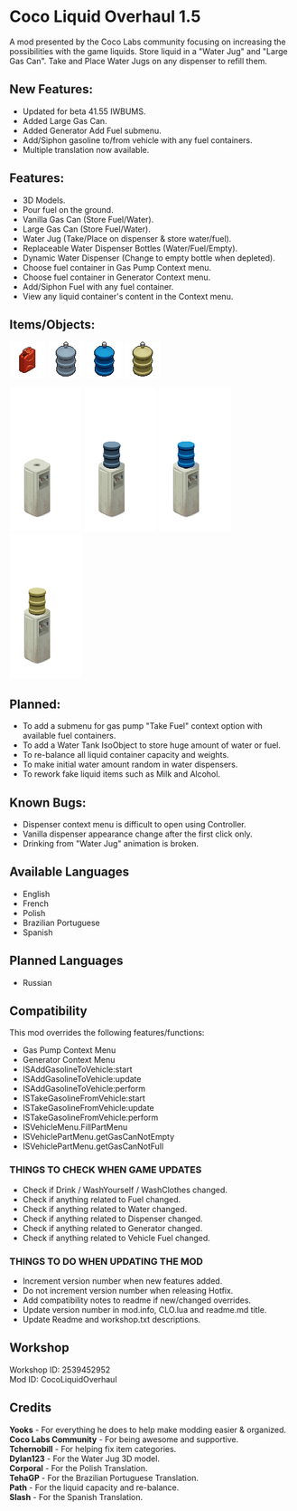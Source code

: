 # Coco Liquid Overhaul 1.5
A mod presented by the Coco Labs community focusing on increasing the possibilities with the game liquids. Store liquid in a "Water Jug" and "Large Gas Can". Take and Place Water Jugs on any dispenser to refill them.
  
## New Features:
- Updated for beta 41.55 IWBUMS.  
- Added Large Gas Can.  
- Added Generator Add Fuel submenu.  
- Add/Siphon gasoline to/from vehicle with any fuel containers.  
- Multiple translation now available.  
  
## Features:
- 3D Models.  
- Pour fuel on the ground.  
- Vanilla Gas Can (Store Fuel/Water).  
- Large Gas Can (Store Fuel/Water).  
- Water Jug (Take/Place on dispenser & store water/fuel).  
- Replaceable Water Dispenser Bottles (Water/Fuel/Empty).  
- Dynamic Water Dispenser (Change to empty bottle when depleted).  
- Choose fuel container in Gas Pump Context menu.  
- Choose fuel container in Generator Context menu.  
- Add/Siphon Fuel with any fuel container.  
- View any liquid container's content in the Context menu.  

## Items/Objects:
![Large Gas Can](https://github.com/cocolabs/pz-liquid-overhaul/blob/master/media/textures/Item_Coco_LargePetrolCan.png?raw=true)
![Empty Water Jug](https://github.com/cocolabs/pz-liquid-overhaul/blob/master/media/textures/Item_Coco_WaterGallonEmpty.png?raw=true)
![Water Jug](https://github.com/cocolabs/pz-liquid-overhaul/blob/master/media/textures/Item_Coco_WaterGallonFull.png?raw=true)
![Water Jug with fuel](https://github.com/cocolabs/pz-liquid-overhaul/blob/master/media/textures/Item_Coco_WaterGallonPetrol.png?raw=true)
  
![Empty Dispenser](https://github.com/cocolabs/pz-liquid-overhaul/blob/master/resources/BigWaterBottle/Dispenser/New3D/location_business_office_generic_01_48_empty.png?raw=true)
![Empty Bottle Dispenser](https://github.com/cocolabs/pz-liquid-overhaul/blob/master/resources/BigWaterBottle/Dispenser/New3D/location_business_office_generic_01_48_bottle.png?raw=true)
![Water Dispenser](https://github.com/cocolabs/pz-liquid-overhaul/blob/master/resources/BigWaterBottle/Dispenser/New3D/location_business_office_generic_01_48_water.png?raw=true)
![Fuel Dispenser](https://github.com/cocolabs/pz-liquid-overhaul/blob/master/resources/BigWaterBottle/Dispenser/New3D/location_business_office_generic_01_48_fuel.png?raw=true)
  
## Planned:
- To add a submenu for gas pump "Take Fuel" context option with available fuel containers.
- To add a Water Tank IsoObject to store huge amount of water or fuel.  
- To re-balance all liquid container capacity and weights.  
- To make initial water amount random in water dispensers.  
- To rework fake liquid items such as Milk and Alcohol.  
  
## Known Bugs:
- Dispenser context menu is difficult to open using Controller.
- Vanilla dispenser appearance change after the first click only.  
- Drinking from "Water Jug" animation is broken.  
  
## Available Languages
- English
- French
- Polish
- Brazilian Portuguese
- Spanish
  
## Planned Languages
- Russian
  
## Compatibility  
This mod overrides the following features/functions:  
- Gas Pump Context Menu  
- Generator Context Menu  
- ISAddGasolineToVehicle:start  
- ISAddGasolineToVehicle:update  
- ISAddGasolineToVehicle:perform  
- ISTakeGasolineFromVehicle:start  
- ISTakeGasolineFromVehicle:update  
- ISTakeGasolineFromVehicle:perform  
- ISVehicleMenu.FillPartMenu  
- ISVehiclePartMenu.getGasCanNotEmpty  
- ISVehiclePartMenu.getGasCanNotFull  
  
### THINGS TO CHECK WHEN GAME UPDATES  
- Check if Drink / WashYourself / WashClothes changed.  
- Check if anything related to Fuel changed.  
- Check if anything related to Water changed.  
- Check if anything related to Dispenser changed.  
- Check if anything related to Generator changed.  
- Check if anything related to Vehicle Fuel changed.  
  
### THINGS TO DO WHEN UPDATING THE MOD  
- Increment version number when new features added.
- Do not increment version number when releasing Hotfix.
- Add compatibility notes to readme if new/changed overrides.  
- Update version number in mod.info, CLO.lua and readme.md title.  
- Update Readme and workshop.txt descriptions.  
  
## Workshop
Workshop ID: 2539452952  
Mod ID: CocoLiquidOverhaul  
  
## Credits  
**Yooks** - For everything he does to help make modding easier & organized.  
**Coco Labs Community** - For being awesome and supportive.  
**Tchernobill** - For helping fix item categories.  
**Dylan123** - For the Water Jug 3D model.  
**Corporal** - For the Polish Translation.  
**TehaGP** - For the Brazilian Portuguese Translation.  
**Path** - For the liquid capacity and re-balance.  
**Slash** - For the Spanish Translation.  
